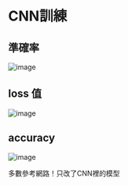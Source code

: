 # CNN訓練
## **準確率**
![image](https://github.com/user-attachments/assets/d298da1a-4dc3-401e-b3b5-6221102b6a82)
## **loss 值**
![image](https://github.com/user-attachments/assets/e904dd49-3af0-420e-8cc9-36f80a9d383b)
## **accuracy**
![image](https://github.com/user-attachments/assets/c7252832-d67a-4871-9b13-ba94b4a32f3d)


多數參考網路！只改了CNN裡的模型